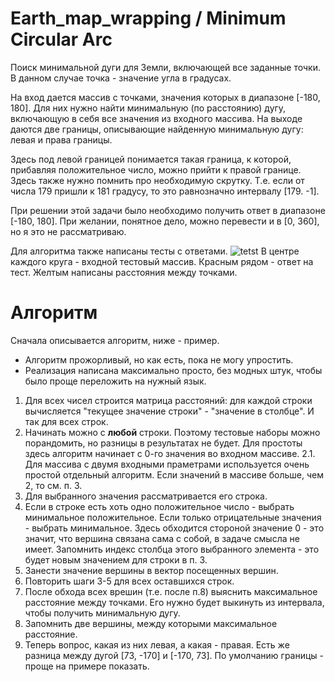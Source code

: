 # Earth_map_wrapping / Minimum Circular Arc
Поиск минимальной дуги для Земли, включающей все заданные точки.
В данном случае точка - значение угла в градусах.

На вход дается массив с точками, значения которых в диапазоне [-180, 180].
Для них нужно найти минимальную (по расстоянию) дугу, включающую в себя все значения из входного массива.
На выходе даются две границы, описывающие найденную минимальную дугу: левая и права границы.

Здесь под левой границей понимается такая граница, к которой, прибавляя положительное число, можно прийти к правой границе.
Здесь также нужно помнить про необходимую скрутку. Т.е. если от числа 179 пришли к 181 градусу, то это равнозначно интервалу [179. -1].

При решении этой задачи было необходимо получить ответ в диапазоне [-180, 180]. При желании, понятное дело, можно перевести и в [0, 360], но я это не рассматриваю.

Для алгоритма также написаны тесты с ответами.
![tetst](https://github.com/user-attachments/assets/854d8861-4bbf-4562-86f8-f2d52d836c9e)
В центре каждого круга - входной тестовый массив. Красным рядом - ответ на тест. Желтым написаны расстояния между точками.

# Алгоритм
Сначала описывается алгоритм, ниже - пример.
- Алгоритм прожорливый, но как есть, пока не могу упростить.
- Реализация написана максимально просто, без модных штук, чтобы было проще переложить на нужный язык.

1. Для всех чисел строится матрица расстояний: для каждой строки вычисляется "текущее значение строки" - "значение в столбце". И так для всех строк.
2. Начинать можно с __любой__ строки. Поэтому тестовые наборы можно порандомить, но разницы в результатах не будет. Для простоты здесь алгоритм начинает с 0-го значения во входном массиве.
   2.1. Для массива с двумя входными праметрами используется очень простой отдельный алгоритм. Если значений в массиве больше, чем 2, то см. п. 3.
3. Для выбранного значения рассматривается его строка.
4. Если в строке есть хоть одно положительное число - выбрать минимальное положительное. Если только отрицательные значения - выбрать минимальное. Здесь обходится стороной значение 0 - это значит, что вершина связана сама с собой, в задаче смысла не имеет. Запомнить индекс столбца этого выбранного элемента - это будет новым значением для строки в п. 3.
5. Занести значение вершины в вектор посещенных вершин.
6. Повторить шаги 3-5 для всех оставшихся строк.
7. После обхода всех врешин (т.е. после п.8) выяснить максимальное расстояние между точками. Его нужно будет выкинуть из интервала, чтобы получить минимальную дугу.
8. Запомнить две вершины, между которыми максимальное расстояние.
9. Теперь вопрос, какая из них левая, а какая - правая. Есть же разница между дугой [73, -170] и [-170, 73]. По умолчанию границы - проще на примере показать.
